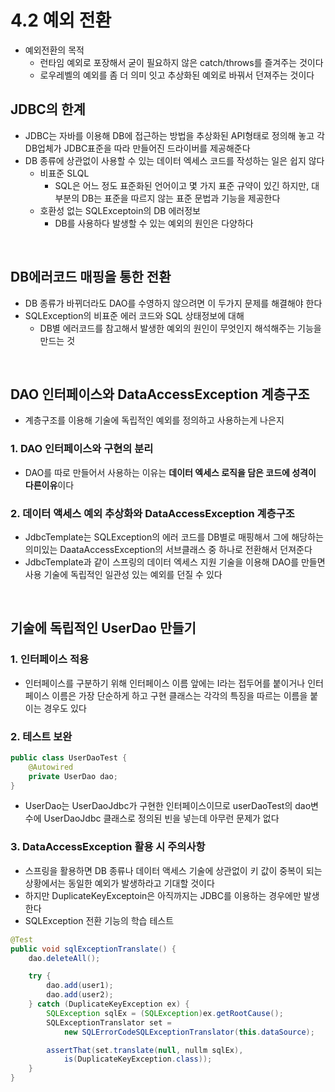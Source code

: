 # 4.2 예외 전환
* 예외전환의 목적
  * 런타임 예외로 포장해서 굳이 필요하지 않은 catch/throws를 즐겨주는 것이다
  * 로우레벨의 예외를 좀 더 의미 잇고 추상화된 예외로 바꿔서 던져주는 것이다

## JDBC의 한계
* JDBC는 자바를 이용해 DB에 접근하는 방법을 추상화된 API형태로 정의해 놓고 각 DB업체가 JDBC표준을 따라 만들어진 드라이버를 제공해준다
* DB 종류에 상관없이 사용할 수 있는 데이터 엑세스 코드를 작성하는 일은 쉽지 않다
  * 비표준 SLQL
    * SQL은 어느 정도 표준화된 언어이고 몇 가지 표준 규약이 있긴 하지만, 대부분의 DB는 표준을 따르지 않는 표준 문법과 기능을 제공한다
  * 호환성 없는 SQLExceptoin의 DB 에러정보
    * DB를 사용하다 발생할 수 있는 예외의 원인은 다양하다


</br>

## DB에러코드 매핑을 통한 전환
* DB 종류가 바뀌더라도 DAO를 수영하지 않으려면 이 두가지 문제를 해결해야 한다
* SQLException의 비표준 에러 코드와 SQL 상태정보에 대해
  * DB별 에러코드를 참고해서 발생한 예외의 원인이 무엇인지 해석해주는 기능을 만드는 것

</br>

## DAO 인터페이스와 DataAccessException 계층구조
* 계층구조를 이용해 기술에 독립적인 예외를 정의하고 사용하는게 나은지

### 1. DAO 인터페이스와 구현의 분리
* DAO를 따로 만들어서 사용하는 이유는 **데이터 엑세스 로직을 담은 코드에 성격이 다른이유**이다

### 2. 데이터 액세스 예외 추상화와 DataAccessException 계층구조
* JdbcTemplate는 SQLException의 에러 코드를 DB별로 매핑해서 그에 해당하는 의미있는 DaataAccessException의 서브클래스 중 하나로 전환해서 던져준다
* JdbcTemplate과 같이 스프링의 데이터 엑세스 지원 기술을 이용해 DAO를 만들면 사용 기술에 독립적인 일관성 있는 예외를 던질 수 있다

</br>

## 기술에 독립적인 UserDao 만들기
### 1. 인터페이스 적용
* 인터페이스를 구분하기 위해 인터페이스 이름 앞에는 I라는 접두어를 붙이거나 인터페이스 이름은 가장 단순하게 하고 구현 클래스는 각각의 특징을 따르는 이름을 붙이는 경우도 있다

### 2. 테스트 보완
```java
public class UserDaoTest {
    @Autowired
    private UserDao dao;
}
```

* UserDao는 UserDaoJdbc가 구현한 인터페이스이므로 userDaoTest의 dao변수에 UserDaoJdbc 클래스로 정의된 빈을 넣는데 아무런 문제가 없다

### 3. DataAccessException 활용 시 주의사항
* 스프링을 활용하면 DB 종류나 데이터 액세스 기술에 상관없이 키 값이 중복이 되는 상황에서는 동일한 예외가 발생하라고 기대할 것이다
* 하지만 DuplicateKeyExceptoin은 아직까지는 JDBC를 이용하는 경우에만 발생한다
* SQLException 전환 기능의 학습 테스트

```java
@Test
public void sqlExceptionTranslate() {
    dao.deleteAll();

    try {
        dao.add(user1);
        dao.add(user2);
    } catch (DuplicateKeyException ex) {
        SQLException sqlEx = (SQLException)ex.getRootCause();
        SQLExceptionTranslator set = 
            new SQLErrorCodeSQLExceptionTranslator(this.dataSource);

        assertThat(set.translate(null, nullm sqlEx),
            is(DuplicateKeyException.class));
    }
}
```
